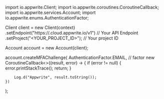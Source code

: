 import io.appwrite.Client;
import io.appwrite.coroutines.CoroutineCallback;
import io.appwrite.services.Account;
import io.appwrite.enums.AuthenticationFactor;

Client client = new Client(context)
    .setEndpoint("https://<REGION>.cloud.appwrite.io/v1") // Your API Endpoint
    .setProject("<YOUR_PROJECT_ID>"); // Your project ID

Account account = new Account(client);

account.createMFAChallenge(
    AuthenticationFactor.EMAIL, // factor 
    new CoroutineCallback<>((result, error) -> {
        if (error != null) {
            error.printStackTrace();
            return;
        }

        Log.d("Appwrite", result.toString());
    })
);


